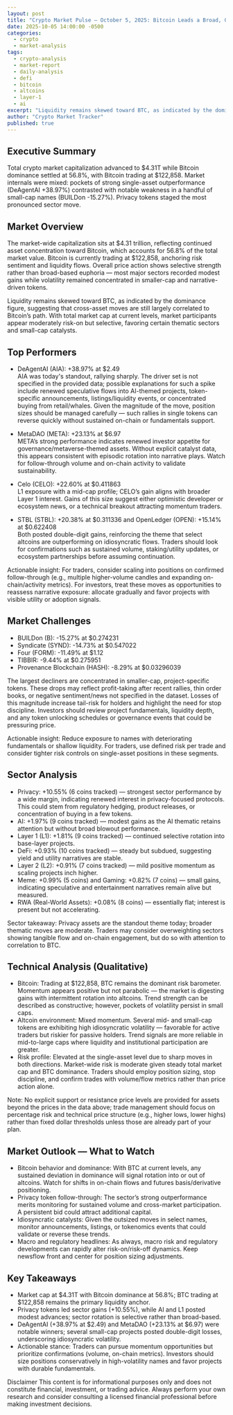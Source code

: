 ```yaml
---
layout: post
title: "Crypto Market Pulse — October 5, 2025: Bitcoin Leads a Broad, Quiet Uptrend as Privacy Tokens Catch a Bid"
date: 2025-10-05 14:00:00 -0500
categories:
  - crypto
  - market-analysis
tags:
  - crypto-analysis
  - market-report
  - daily-analysis
  - defi
  - bitcoin
  - altcoins
  - layer-1
  - ai
excerpt: "Liquidity remains skewed toward BTC, as indicated by the dominance figure, suggesting that cross-asset moves are still largely correlated to Bitcoin’s path. Wit..."
author: "Crypto Market Tracker"
published: true
---
```


## Executive Summary
Total crypto market capitalization advanced to $4.31T while Bitcoin dominance settled at 56.8%, with Bitcoin trading at $122,858. Market internals were mixed: pockets of strong single-asset outperformance (DeAgentAI +38.97%) contrasted with notable weakness in a handful of small-cap names (BUILDon -15.27%). Privacy tokens staged the most pronounced sector move.

## Market Overview
The market-wide capitalization sits at $4.31 trillion, reflecting continued asset concentration toward Bitcoin, which accounts for 56.8% of the total market value. Bitcoin is currently trading at $122,858, anchoring risk sentiment and liquidity flows. Overall price action shows selective strength rather than broad-based euphoria — most major sectors recorded modest gains while volatility remained concentrated in smaller-cap and narrative-driven tokens.

Liquidity remains skewed toward BTC, as indicated by the dominance figure, suggesting that cross-asset moves are still largely correlated to Bitcoin’s path. With total market cap at current levels, market participants appear moderately risk-on but selective, favoring certain thematic sectors and small-cap catalysts.

## Top Performers
- DeAgentAI (AIA): +38.97% at $2.49  
  AIA was today's standout, rallying sharply. The driver set is not specified in the provided data; possible explanations for such a spike include renewed speculative flows into AI-themed projects, token-specific announcements, listings/liquidity events, or concentrated buying from retail/whales. Given the magnitude of the move, position sizes should be managed carefully — such rallies in single tokens can reverse quickly without sustained on-chain or fundamentals support.

- MetaDAO (META): +23.13% at $6.97  
  META’s strong performance indicates renewed investor appetite for governance/metaverse-themed assets. Without explicit catalyst data, this appears consistent with episodic rotation into narrative plays. Watch for follow-through volume and on-chain activity to validate sustainability.

- Celo (CELO): +22.60% at $0.411863  
  L1 exposure with a mid-cap profile; CELO’s gain aligns with broader Layer 1 interest. Gains of this size suggest either optimistic developer or ecosystem news, or a technical breakout attracting momentum traders.

- STBL (STBL): +20.38% at $0.311336 and OpenLedger (OPEN): +15.14% at $0.622408  
  Both posted double-digit gains, reinforcing the theme that select altcoins are outperforming on idiosyncratic flows. Traders should look for confirmations such as sustained volume, staking/utility updates, or ecosystem partnerships before assuming continuation.

Actionable insight: For traders, consider scaling into positions on confirmed follow-through (e.g., multiple higher-volume candles and expanding on-chain/activity metrics). For investors, treat these moves as opportunities to reassess narrative exposure: allocate gradually and favor projects with visible utility or adoption signals.

## Market Challenges
- BUILDon (B): -15.27% at $0.274231  
- Syndicate (SYND): -14.73% at $0.547022  
- Four (FORM): -11.49% at $1.12  
- TIBBIR: -9.44% at $0.275951  
- Provenance Blockchain (HASH): -8.29% at $0.03296039

The largest decliners are concentrated in smaller-cap, project-specific tokens. These drops may reflect profit-taking after recent rallies, thin order books, or negative sentiment/news not specified in the dataset. Losses of this magnitude increase tail-risk for holders and highlight the need for stop discipline. Investors should review project fundamentals, liquidity depth, and any token unlocking schedules or governance events that could be pressuring price.

Actionable insight: Reduce exposure to names with deteriorating fundamentals or shallow liquidity. For traders, use defined risk per trade and consider tighter risk controls on single-asset positions in these segments.

## Sector Analysis
- Privacy: +10.55% (6 coins tracked) — strongest sector performance by a wide margin, indicating renewed interest in privacy-focused protocols. This could stem from regulatory hedging, product releases, or concentration of buying in a few tokens.
- AI: +1.97% (9 coins tracked) — modest gains as the AI thematic retains attention but without broad blowout performance.
- Layer 1 (L1): +1.81% (9 coins tracked) — continued selective rotation into base-layer projects.
- DeFi: +0.93% (10 coins tracked) — steady but subdued, suggesting yield and utility narratives are stable.
- Layer 2 (L2): +0.91% (7 coins tracked) — mild positive momentum as scaling projects inch higher.
- Meme: +0.99% (5 coins) and Gaming: +0.82% (7 coins) — small gains, indicating speculative and entertainment narratives remain alive but measured.
- RWA (Real-World Assets): +0.08% (8 coins) — essentially flat; interest is present but not accelerating.

Sector takeaway: Privacy assets are the standout theme today; broader thematic moves are moderate. Traders may consider overweighting sectors showing tangible flow and on-chain engagement, but do so with attention to correlation to BTC.

## Technical Analysis (Qualitative)
- Bitcoin: Trading at $122,858, BTC remains the dominant risk barometer. Momentum appears positive but not parabolic — the market is digesting gains with intermittent rotation into altcoins. Trend strength can be described as constructive; however, pockets of volatility persist in small caps.
- Altcoin environment: Mixed momentum. Several mid- and small-cap tokens are exhibiting high idiosyncratic volatility — favorable for active traders but riskier for passive holders. Trend signals are more reliable in mid-to-large caps where liquidity and institutional participation are greater.
- Risk profile: Elevated at the single-asset level due to sharp moves in both directions. Market-wide risk is moderate given steady total market cap and BTC dominance. Traders should employ position sizing, stop discipline, and confirm trades with volume/flow metrics rather than price action alone.

Note: No explicit support or resistance price levels are provided for assets beyond the prices in the data above; trade management should focus on percentage risk and technical price structure (e.g., higher lows, lower highs) rather than fixed dollar thresholds unless those are already part of your plan.

## Market Outlook — What to Watch
- Bitcoin behavior and dominance: With BTC at current levels, any sustained deviation in dominance will signal rotation into or out of altcoins. Watch for shifts in on-chain flows and futures basis/derivative positioning.
- Privacy token follow-through: The sector’s strong outperformance merits monitoring for sustained volume and cross-market participation. A persistent bid could attract additional capital.
- Idiosyncratic catalysts: Given the outsized moves in select names, monitor announcements, listings, or tokenomics events that could validate or reverse these trends.
- Macro and regulatory headlines: As always, macro risk and regulatory developments can rapidly alter risk-on/risk-off dynamics. Keep newsflow front and center for position sizing adjustments.

## Key Takeaways
- Market cap at $4.31T with Bitcoin dominance at 56.8%; BTC trading at $122,858 remains the primary liquidity anchor.
- Privacy tokens led sector gains (+10.55%), while AI and L1 posted modest advances; sector rotation is selective rather than broad-based.
- DeAgentAI (+38.97% at $2.49) and MetaDAO (+23.13% at $6.97) were notable winners; several small-cap projects posted double-digit losses, underscoring idiosyncratic volatility.
- Actionable stance: Traders can pursue momentum opportunities but prioritize confirmations (volume, on-chain metrics). Investors should size positions conservatively in high-volatility names and favor projects with durable fundamentals.

Disclaimer
This content is for informational purposes only and does not constitute financial, investment, or trading advice. Always perform your own research and consider consulting a licensed financial professional before making investment decisions.
